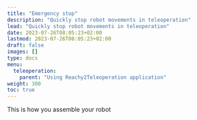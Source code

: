 ```yaml
---
title: "Emergency stop"
description: "Quickly stop robot movements in teleoperation"
lead: "Quickly stop robot movements in teleoperation"
date: 2023-07-26T08:05:23+02:00
lastmod: 2023-07-26T08:05:23+02:00
draft: false
images: []
type: docs
menu:
  teleoperation:
    parent: "Using Reachy2Teleoperation application"
weight: 300
toc: true
---
```


This is how you assemble your robot